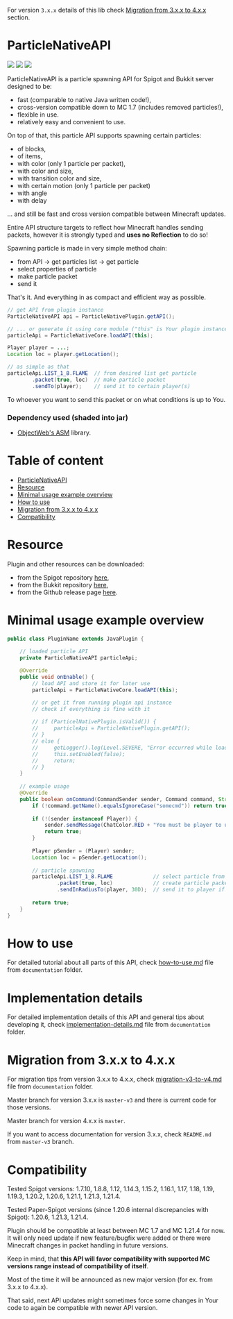 For version `3.x.x` details of this lib check [Migration from 3.x.x to 4.x.x](#migration-from-3xx-to-4xx)
section.

# ParticleNativeAPI
[![](https://img.shields.io/github/v/release/fierioziy/particlenativeapi)](https://github.com/Fierioziy/ParticleNativeAPI/releases)
[![](https://img.shields.io/github/release-date/fierioziy/particlenativeapi)](https://github.com/Fierioziy/ParticleNativeAPI/releases)
[![](https://img.shields.io/github/issues/fierioziy/particlenativeapi)](https://github.com/Fierioziy/ParticleNativeAPI/issues)

ParticleNativeAPI is a particle spawning API for Spigot and Bukkit server designed to be:
- fast (comparable to native Java written code!),
- cross-version compatible down to MC 1.7 (includes removed particles!),
- flexible in use.
- relatively easy and convenient to use.

On top of that, this particle API supports spawning certain particles:
- of blocks,
- of items,
- with color (only 1 particle per packet),
- with color and size,
- with transition color and size,
- with certain motion (only 1 particle per packet)
- with angle
- with delay

... and still be fast and cross version compatible between Minecraft updates.

Entire API structure targets to reflect how Minecraft handles
sending packets, however it is strongly typed and **uses no Reflection** to do so!

Spawning particle is made in very simple method chain:
- from API -> get particles list -> get particle
- select properties of particle
- make particle packet
- send it

That's it. And everything in as compact and efficient way as possible.

```java
// get API from plugin instance
ParticleNativeAPI api = ParticleNativePlugin.getAPI();

// ... or generate it using core module ("this" is Your plugin instance)
particleApi = ParticleNativeCore.loadAPI(this);

Player player = ...;
Location loc = player.getLocation();

// as simple as that
particleApi.LIST_1_8.FLAME  // from desired list get particle
        .packet(true, loc)  // make particle packet
        .sendTo(player);    // send it to certain player(s)
```

To whoever you want to send this packet or on what conditions is up to You. 

### Dependency used (shaded into jar)
- [ObjectWeb's ASM](https://asm.ow2.io/) library.

# Table of content
- [ParticleNativeAPI](#particlenativeapi)
- [Resource](#resource)
- [Minimal usage example overview](#minimal-usage-example-overview)
- [How to use](#how-to-use)
- [Migration from 3.x.x to 4.x.x](#migration-from-3xx-to-4xx)
- [Compatibility](#compatibility)

# Resource
Plugin and other resources can be downloaded:
- from the Spigot repository [here](https://www.spigotmc.org/resources/particlenativeapi-1-7.76480/),
- from the Bukkit repository [here](https://dev.bukkit.org/projects/particlenativeapi),
- from the Github release page [here](https://github.com/Fierioziy/ParticleNativeAPI/releases).

# Minimal usage example overview
```java
public class PluginName extends JavaPlugin {

    // loaded particle API
    private ParticleNativeAPI particleApi;
 
    @Override
    public void onEnable() {
        // load API and store it for later use
        particleApi = ParticleNativeCore.loadAPI(this);

        // or get it from running plugin api instance
        // check if everything is fine with it
      
        // if (ParticelNativePlugin.isValid()) {
        //     particleApi = ParticleNativePlugin.getAPI();
        // }
        // else {
        //     getLogger().log(Level.SEVERE, "Error occurred while loading dependency.");
        //     this.setEnabled(false);
        //     return;
        // }
    }
 
    // example usage
    @Override
    public boolean onCommand(CommandSender sender, Command command, String label, String[] args) {
        if (!command.getName().equalsIgnoreCase("somecmd")) return true;
 
        if (!(sender instanceof Player)) {
            sender.sendMessage(ChatColor.RED + "You must be player to use this command!");
            return true;
        }
 
        Player pSender = (Player) sender;
        Location loc = pSender.getLocation();
 
        // particle spawning
        particleApi.LIST_1_8.FLAME             // select particle from list
                .packet(true, loc)             // create particle packet
                .sendInRadiusTo(player, 30D);  // send it to player if in 30 block radius
 
        return true;
    }
}
```

# How to use
For detailed tutorial about all parts of this API, check
[how-to-use.md](documentation/how-to-use.md) file
from `documentation` folder.

# Implementation details
For detailed implementation details of this API and general tips
about developing it, check
[implementation-details.md](documentation/implementation-details.md) file
from `documentation` folder.

# Migration from 3.x.x to 4.x.x
For migration tips from version 3.x.x to 4.x.x, check
[migration-v3-to-v4.md](documentation/migration-v3-to-v4.md) file
from `documentation` folder.

Master branch for version 3.x.x is `master-v3` and there is
current code for those versions.

Master branch for version 4.x.x is `master`.

If you want to access documentation for version 3.x.x, check `README.md`
from `master-v3` branch.

# Compatibility
Tested Spigot versions: 1.7.10, 1.8.8, 1.12, 1.14.3, 1.15.2, 1.16.1, 
1.17, 1.18, 1.19, 1.19.3, 1.20.2, 1.20.6, 1.21.1, 1.21.3, 1.21.4.

Tested Paper-Spigot versions (since 1.20.6 internal 
discrepancies with Spigot): 1.20.6, 1.21.3, 1.21.4.

Plugin should be compatible at least between MC 1.7 and MC 1.21.4 for now.
It will only need update if new feature/bugfix were added
or there were Minecraft changes in packet handling in future versions.

Keep in mind, that **this API will favor compatibility
with supported MC versions range instead of compatibility of itself**.

Most of the time it will be announced as new major
version (for ex. from 3.x.x to 4.x.x).

That said, next API updates might sometimes force some changes
in Your code to again be compatible with newer API version.